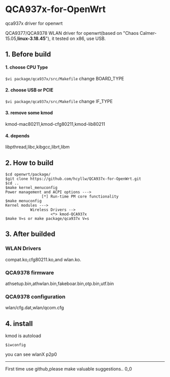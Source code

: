 # QCA937x-for-OpenWrt
qca937x driver for openwrt

QCA9377/QCA9378 WLAN driver for openwrt(based on "Chaos Calmer-15.05,**linux-3.18.45**"), it tested on x86, use USB.  
## 1. Before build
#### 1. choose CPU Type  
`$vi package/qca937x/src/Makefile`
change BOARD_TYPE
#### 2. choose USB or PCIE
`$vi package/qca937x/src/Makefile`
change IF_TYPE
#### 3. remove some kmod  
kmod-mac80211,kmod-cfg80211,kmod-lib80211    
#### 4. depends  
libpthread,libc,kibgcc,librt,libm  
## 2. How to build
```
$cd openwrt/package/
$git clone https://github.com/hcyllw/QCA937x-for-OpenWrt.git
$cd ..
$make kernel_menuconfig
Power management and ACPI options --->
                [*] Run-time PM core functionality
$make menuconfig
Kernel modules --->
           Wireless Drivers -->
                    <*> kmod-QCA937x
$make V=s or make package/qca937x V=s

```
## 3. After builded  
### WLAN Drivers   
  compat.ko,cfg80211.ko,and wlan.ko.
### QCA9378 firmware  
athsetup.bin,athwlan.bin,fakeboar.bin,otp.bin,utf.bin
### QCA9378 configuration  
wlan/cfg.dat,wlan/qcom.cfg

## 4. install  
kmod is autoload  
```
$iwconfig 
```
you can see wlanX p2p0


---------  
First time use github,please make valuable suggestions.. 0_0

 


